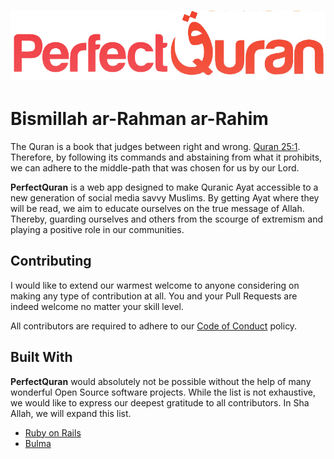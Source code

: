 <h1 align='center'>
  <img src="app/assets/images/pq-full.png?raw=true" alt="PerfectQuran Logo" />
</h1>

# Bismillah ar-Rahman ar-Rahim

The Quran is a book that judges between right and wrong.
[Quran 25:1](https://perfectquran.co/25/1). Therefore, by following its commands
and abstaining from what it prohibits, we can adhere to the middle-path that was
chosen for us by our Lord.

__PerfectQuran__ is a web app designed to make Quranic Ayat accessible to a new
generation of social media savvy Muslims. By getting Ayat where they will be
read, we aim to educate ourselves on the true message of Allah. Thereby,
guarding ourselves and others from the scourge of extremism and playing a
positive role in our communities.

## Contributing

I would like to extend our warmest welcome to anyone considering on making any
type of contribution at all. You and your Pull Requests are indeed welcome no
matter your skill level.

All contributors are required to adhere to our 
[Code of Conduct](CODE_OF_CONDUCT.md) policy.

## Built With

__PerfectQuran__ would absolutely not be possible without the help of many
wonderful Open Source software projects. While the list is not exhaustive,
we would like to express our deepest gratitude to all contributors. In Sha
Allah, we will expand this list.

* [Ruby on Rails](http://rubyonrails.org)
* [Bulma](https://bulma.io)